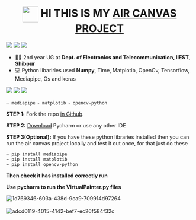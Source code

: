 
<h1 align="center"><img src="https://raw.githubusercontent.com/micepram/micepram/master/Hi.gif" align="center" width="43px"> HI THIS IS MY <a href="">AIR CANVAS PROJECT</h1></a>
 
<p align="center" style="display: inline">
 <img src="https://img.shields.io/github/followers/AnuvabSen?style=for-the-badge">
<img src="https://img.shields.io/github/stars/AnuvabSen?style=for-the-badge">
<a href="https://www.linkedin.com/in/anuvab-sen-316383202"><img src="https://img.shields.io/badge/-Anuvab-blue?style=for-the-badge&logo=Linkedin&logoColor=white&link=https://www.linkedin.com/in/anuvab-sen-316383202/)](https://www.linkedin.com/in/anuvab-sen-316383202"></a>
</p>



- 👨‍🎓 2nd year UG at **Dept. of Electronics and Telecommunication, IIEST, Shibpur**
- 💻 Python libariries used **Numpy**, Time, Matplotib, OpenCv, Tensorflow, Mediapipe, Os and keras

<img src="https://img.shields.io/badge/Mediapipe%20-%23323330.svg?&style=for-the-badge&logo=python&logoColor=violet"/> <img src="https://img.shields.io/badge/opencv%20-%23323330.svg?&style=for-the-badge&logo=python&logoColor=violet"/> <img src="https://img.shields.io/badge/Tensorflow%20-%23323330.svg?&style=for-the-badge&logo=python&logoColor=violet"/>

`~ mediapipe`
`~ matplotib`
`~ opencv-python`

**STEP 1:** Fork the repo [in Github](https://github.com/AnuvabSen/Air-Canvas-Tensorflow/).

**STEP 2:** [Download](https://www.jetbrains.com/pycharm/download/#section=windows) Pycharm or use any other IDE

**STEP 3(Optional):** If you have these python libraries installed then you can run the air canvas project locally and test it out once, for that just do these

```Command Lines
~ pip install mediapipe
~ pip install matplotib
~ pip install opencv-python

```


**Then check it has installed correctly run**


**Use pycharm to run the VirtualPainter.py files**


![1d769346-603a-438d-9ca9-709914d97264](https://user-images.githubusercontent.com/86418113/131396886-8d58bb2f-a946-457b-9517-3dfca1c99dbd.jpg)
<br>
<br>
![adcd0119-4015-4142-bef7-ec26f584f32c](https://user-images.githubusercontent.com/86418113/131396890-260a93f5-c9e5-4348-b3d4-372c936187e1.jpg)





